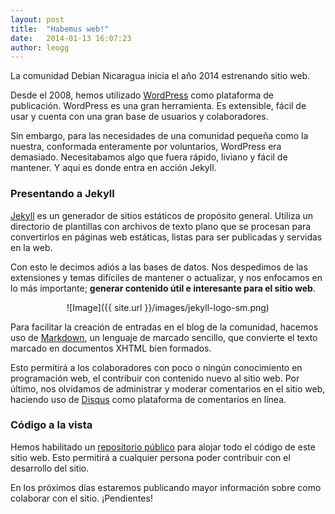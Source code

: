 ```yaml
---
layout: post
title:  "Habemus web!"
date:   2014-01-13 16:07:23
author: leogg
---
```


La comunidad Debian Nicaragua inicia el año 2014 estrenando sitio web.

Desde el 2008, hemos utilizado [WordPress](http://es.wordpress.org) como plataforma de publicación. WordPress es una gran herramienta. Es extensible, fácil de usar y cuenta con una gran base de usuarios y colaboradores.

Sin embargo, para las necesidades de una comunidad pequeña como la nuestra, conformada enteramente por voluntarios, WordPress era demasiado. Necesitabamos algo que fuera rápido, liviano y fácil de mantener. Y aquí es donde entra en acción Jekyll.

### Presentando a Jekyll

[Jekyll](http://jekyllrb.com) es un generador de sitios estáticos de propósito general. Utiliza un directorio de plantillas con archivos de texto plano que se procesan para convertirlos en páginas web estáticas, listas para ser publicadas y servidas en la web.

Con esto le decimos adiós a las bases de datos. Nos despedimos de las extensiones y temas difíciles de mantener o actualizar, y nos enfocamos en lo más importante; **generar contenido útil e interesante para el sitio web**.

<p align="center" markdown="1">
![Image]({{ site.url }}/images/jekyll-logo-sm.png)
</p>

Para facilitar la creación de entradas en el blog de la comunidad, hacemos uso de [Markdown](http://es.wikipedia.org/wiki/Markdown), un lenguaje de marcado sencillo, que convierte el texto marcado en documentos XHTML bien formados.

Esto permitirá a los colaboradores con poco o ningún conocimiento en programación web, el contribuir con contenido nuevo al sitio web. Por último, nos olvidamos de administrar y moderar comentarios en el sitio web, haciendo uso de [Disqus](http://www.disqus.com) como plataforma de comentarios en línea.

### Código a la vista

Hemos habilitado un [repositorio público](https://github.com/leogg/debian-ni) para alojar todo el código de este sitio web. Esto permitirá a cualquier persona poder contribuir con el desarrollo del sitio.  

En los próximos días estaremos publicando mayor información sobre como colaborar con el sitio. ¡Pendientes!
